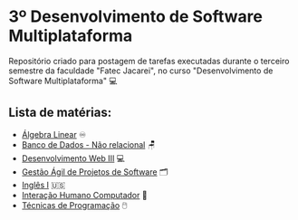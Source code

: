 <h1>3º Desenvolvimento de Software Multiplataforma</h1>
Repositório criado para postagem de tarefas executadas durante o terceiro semestre da faculdade "Fatec Jacarei", no curso "Desenvolvimento de Software Multiplataforma" 💻

<h2>Lista de matérias:</h2>
<ul>
  <a href="https://github.com/omaurosantos/"><li>Álgebra Linear</a> ♾️</li>
  <a href="https://github.com/omaurosantos/"><li>Banco de Dados - Não relacional</a> 🪑 </li>
  <a href="https://github.com/omaurosantos/"><li>Desenvolvimento Web III</a> 💻</li>
  <a href="https://github.com/omaurosantos/"><li>Gestão Ágil de Projetos de Software</a> 🗂️ </li>
  <a href="https://github.com/omaurosantos/"><li>Inglês I</a> 🇺🇸</li>
  <a href="https://github.com/omaurosantos/"><li>Interação Humano Computador</a> 👤</li>
  <a href="https://github.com/omaurosantos/"><li>Técnicas de Programação</a> 🖱️</li>
</ul>

